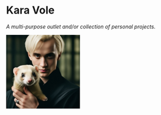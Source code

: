 # Kara Vole
*A multi-purpose outlet and/or collection of personal projects.*

<img src="dracoferret.jpeg" width="200">

